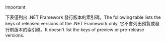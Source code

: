 
> [!IMPORTANT]
> <span data-ttu-id="37d5b-101">下表僅列出 .NET Framework 發行版本的索引碼。</span><span class="sxs-lookup"><span data-stu-id="37d5b-101">The following table lists the keys of released versions of the .NET Framework only.</span></span> <span data-ttu-id="37d5b-102">它不會列出預覽或發行前版本的索引碼。</span><span class="sxs-lookup"><span data-stu-id="37d5b-102">It doesn't list the keys of preview or pre-release versions.</span></span>
